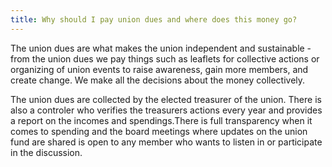 ```yaml
---
title: Why should I pay union dues and where does this money go?
---
```

The union dues are what makes the union independent and sustainable - from the union dues we pay things such as leaflets for collective actions or organizing of union events to raise awareness, gain more members, and create change. We make all the decisions about the money collectively.

The union dues are collected by the elected treasurer of the union. There is also a controler who verifies the treasurers actions every year and provides a report on the incomes and spendings.There is full transparency when it comes to spending and the board meetings where updates on the union fund are shared is open to any member who wants to listen in or participate in the discussion.
